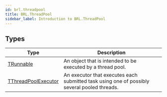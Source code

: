 ```yaml
---
id: brl.threadpool
title: BRL.ThreadPool
sidebar_label: Introduction to BRL.ThreadPool
---
```



## Types
| Type | Description |
|---|---|
| [TRunnable](../../brl/brl.threadpool/trunnable) | An object that is intended to be executed by a thread pool. |
| [TThreadPoolExecutor](../../brl/brl.threadpool/tthreadpoolexecutor) | An executor that executes each submitted task using one of possibly several pooled threads. |

